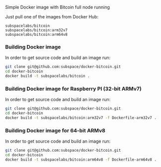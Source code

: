 Simple Docker image with Bitcoin full node running

Just pull one of the images from Docker Hub:
```
subspacelabs/bitcoin
subspacelabs/bitcoin:arm32v7
subspacelabs/bitcoin:arm64v8
```

### Building Docker image
In order to get source code and build an image run:
```bash
git clone git@github.com:subspace/docker-bitcoin.git
cd docker-bitcoin
docker build -t subspacelabs/bitcoin .
```

### Building Docker image for Raspberry PI (32-bit ARMv7)
In order to get source code and build an image run:
```bash
git clone git@github.com:subspace/docker-bitcoin.git
cd docker-bitcoin
docker build -t subspacelabs/bitcoin:arm32v7 -f Dockerfile-arm32v7 .
```


### Building Docker image for 64-bit ARMv8
In order to get source code and build an image run:
```bash
git clone git@github.com:subspace/docker-bitcoin.git
cd docker-bitcoin
docker build -t subspacelabs/bitcoin:arm64v8 -f Dockerfile-arm64v8 .
```
